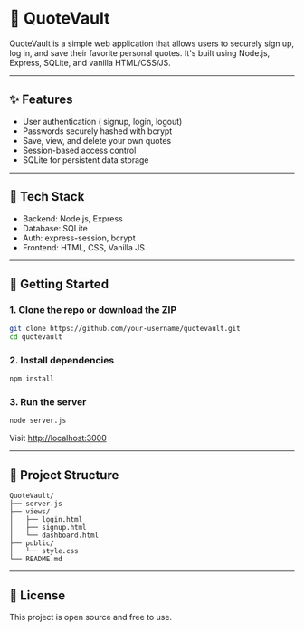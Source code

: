# 📓 QuoteVault

QuoteVault is a simple web application that allows users to securely sign up, log in, and save their favorite personal quotes. It's built using Node.js, Express, SQLite, and vanilla HTML/CSS/JS.

---

## ✨ Features

- User authentication ( signup, login, logout)
- Passwords securely hashed with bcrypt
- Save, view, and delete your own quotes
- Session-based access control
- SQLite for persistent data storage

---

## 🧰 Tech Stack

- Backend: Node.js, Express
- Database: SQLite
- Auth: express-session, bcrypt
- Frontend: HTML, CSS, Vanilla JS

---

## 🚀 Getting Started

### 1. Clone the repo or download the ZIP

```bash
git clone https://github.com/your-username/quotevault.git
cd quotevault
```

### 2. Install dependencies

```bash
npm install
```

### 3. Run the server

```bash
node server.js
```

Visit [http://localhost:3000](http://localhost:3000)

---

## 📁 Project Structure

```
QuoteVault/
├── server.js
├── views/
│   ├── login.html
│   ├── signup.html
│   └── dashboard.html
├── public/
│   └── style.css
└── README.md
```

---

## 📜 License

This project is open source and free to use.

